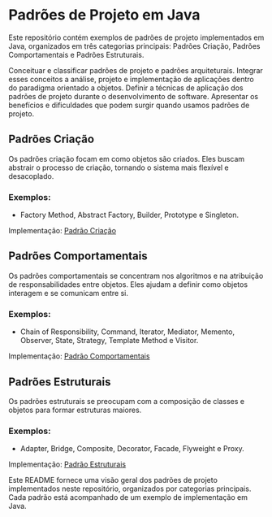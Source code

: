 # Padrões de Projeto em Java

Este repositório contém exemplos de padrões de projeto implementados em Java, organizados em três categorias principais: Padrões Criação, Padrões Comportamentais e Padrões Estruturais.

Conceituar e classificar padrões de projeto e padrões arquiteturais. Integrar esses conceitos a análise, projeto e implementação de aplicações dentro do paradigma orientado a objetos. Definir a técnicas de aplicação dos padrões de projeto durante o desenvolvimento de software. Apresentar os benefícios e dificuldades que podem surgir quando usamos padrões de projeto.

## Padrões Criação

Os padrões criação focam em como objetos são criados. Eles buscam abstrair o processo de criação, tornando o sistema mais flexível e desacoplado.

### Exemplos:

- Factory Method, Abstract Factory, Builder, Prototype e Singleton.

Implementação: [Padrão Criação](https://github.com/WallaceRomualdoJF/Aula_Padrao_Projeto/tree/main/src/main/java/padroescriacao)




## Padrões Comportamentais

Os padrões comportamentais se concentram nos algoritmos e na atribuição de responsabilidades entre objetos. Eles ajudam a definir como objetos interagem e se comunicam entre si.

### Exemplos:

- Chain of Responsibility, Command, Iterator, Mediator, Memento, Observer, State, Strategy, Template Method e Visitor.

Implementação: [Padrão Comportamentais](https://github.com/WallaceRomualdoJF/Aula_Padrao_Projeto/tree/main/src/main/java/padroescomportamentais)




## Padrões Estruturais

Os padrões estruturais se preocupam com a composição de classes e objetos para formar estruturas maiores.

### Exemplos:

- Adapter, Bridge, Composite, Decorator, Facade, Flyweight e Proxy.

Implementação: [Padrão Estruturais](https://github.com/WallaceRomualdoJF/Aula_Padrao_Projeto/tree/main/src/main/java/padroesestruturais)




Este README fornece uma visão geral dos padrões de projeto implementados neste repositório, organizados por categorias principais. Cada padrão está acompanhado de um exemplo de implementação em Java.
